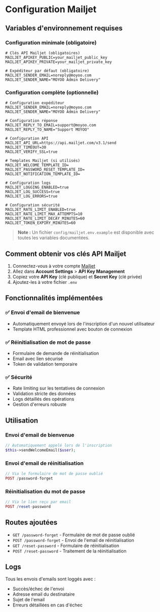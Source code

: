 # Configuration Mailjet

## Variables d'environnement requises

### Configuration minimale (obligatoire)
```env
# Clés API Mailjet (obligatoires)
MAILJET_APIKEY_PUBLIC=your_mailjet_public_key
MAILJET_APIKEY_PRIVATE=your_mailjet_private_key

# Expéditeur par défaut (obligatoire)
MAILJET_SENDER_EMAIL=noreply@moyoo.com
MAILJET_SENDER_NAME="MOYOO Admin Delivery"
```

### Configuration complète (optionnelle)
```env
# Configuration expéditeur
MAILJET_SENDER_EMAIL=noreply@moyoo.com
MAILJET_SENDER_NAME="MOYOO Admin Delivery"

# Configuration réponse
MAILJET_REPLY_TO_EMAIL=support@moyoo.com
MAILJET_REPLY_TO_NAME="Support MOYOO"

# Configuration API
MAILJET_API_URL=https://api.mailjet.com/v3.1/send
MAILJET_TIMEOUT=30
MAILJET_VERIFY_SSL=true

# Templates Mailjet (si utilisés)
MAILJET_WELCOME_TEMPLATE_ID=
MAILJET_PASSWORD_RESET_TEMPLATE_ID=
MAILJET_NOTIFICATION_TEMPLATE_ID=

# Configuration logs
MAILJET_LOGGING_ENABLED=true
MAILJET_LOG_SUCCESS=true
MAILJET_LOG_ERRORS=true

# Configuration sécurité
MAILJET_RATE_LIMIT_ENABLED=true
MAILJET_RATE_LIMIT_MAX_ATTEMPTS=10
MAILJET_RATE_LIMIT_DECAY_MINUTES=60
MAILJET_TOKEN_EXPIRY_MINUTES=60
```

> **Note :** Un fichier `config/mailjet.env.example` est disponible avec toutes les variables documentées.

## Comment obtenir vos clés API Mailjet

1. Connectez-vous à votre compte [Mailjet](https://app.mailjet.com/)
2. Allez dans **Account Settings** > **API Key Management**
3. Copiez votre **API Key** (clé publique) et **Secret Key** (clé privée)
4. Ajoutez-les à votre fichier `.env`

## Fonctionnalités implémentées

### ✅ Envoi d'email de bienvenue
- Automatiquement envoyé lors de l'inscription d'un nouvel utilisateur
- Template HTML professionnel avec bouton de connexion

### ✅ Réinitialisation de mot de passe
- Formulaire de demande de réinitialisation
- Email avec lien sécurisé
- Token de validation temporaire

### ✅ Sécurité
- Rate limiting sur les tentatives de connexion
- Validation stricte des données
- Logs détaillés des opérations
- Gestion d'erreurs robuste

## Utilisation

### Envoi d'email de bienvenue
```php
// Automatiquement appelé lors de l'inscription
$this->sendWelcomeEmail($user);
```

### Envoi d'email de réinitialisation
```php
// Via le formulaire de mot de passe oublié
POST /password-forget
```

### Réinitialisation du mot de passe
```php
// Via le lien reçu par email
POST /reset-password
```

## Routes ajoutées

- `GET /password-forget` - Formulaire de mot de passe oublié
- `POST /password-forget` - Envoi de l'email de réinitialisation
- `GET /reset-password` - Formulaire de réinitialisation
- `POST /reset-password` - Traitement de la réinitialisation

## Logs

Tous les envois d'emails sont loggés avec :
- Succès/échec de l'envoi
- Adresse email du destinataire
- Sujet de l'email
- Erreurs détaillées en cas d'échec
